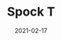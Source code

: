 ---
title: "Spock T"
image_primary: "img/SPOCK_T_Cromo_cable-negro_Mesa.jpg"
description: "Spock%20has%20an%20aspect%20of%20great%20lightness%2C%20designed%20and%20produced%20using%20a%20language%20of%20simple%2C%20easy%2C%20and%20close%20design.%20A%20clear%20example%20of%20the%20motto%20%22Less%20is%20more%22.%20The%20Spock%20family%20are%20reading%20lamps%20that%20provide%20us%20with%20direct%20and%20concentrated%20light%20with%20its%204%20LEDs.%20The%20structure%20of%20the%20screen%20is%20adjustable%20and%20in%20the%20case%20of%20table%20or%20standing%20head%20lamps%2C%20it%20has%20a%20circular%20rotation%20of%20360%20%B0%20and%20the%20maximum%20inclination%20of%20the%20mast%20is%2025%B0.%0A%0A"
designer: "Christophe Mathieu"
tags: 
  - "Bover"
  - "Indoor"
  - "Table"
  - "Wall"
  - "Indoor Lamps"
href: "https://www.bover.es/en/lamp/spock-t/"
category: "indoor-lamps"
subtitle: ""
manufacturer: "Bover"
slug: "/manufacturers/bover/indoor-lamps/christophe-mathieu-spock-t"
date: "2021-02-17"
---